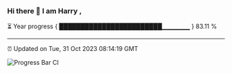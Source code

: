 ### Hi there 👋 I am Harry , 

⏳ Year progress { ████████████████████████▁▁▁▁▁▁ } 83.11 %

---

⏰ Updated on Tue, 31 Oct 2023 08:14:19 GMT

![Progress Bar CI](https://github.com/duykhang68/duykhang68/workflows/Progress%20Bar%20CI/badge.svg)
